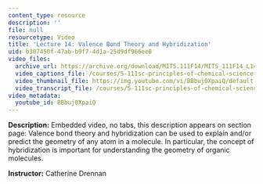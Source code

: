 ```yaml
---
content_type: resource
description: ''
file: null
resourcetype: Video
title: 'Lecture 14: Valence Bond Theory and Hybridization'
uid: b307450f-47ab-b9f7-4d1a-25d9df966ee0
video_files:
  archive_url: https://archive.org/download/MIT5.111F14/MIT5_111F14_L14_300k.mp4
  video_captions_file: /courses/5-111sc-principles-of-chemical-science-fall-2014/eec086f4fd7d52ff955087ce8dbe3de3_BBbuj0XpaiQ.vtt
  video_thumbnail_file: https://img.youtube.com/vi/BBbuj0XpaiQ/default.jpg
  video_transcript_file: /courses/5-111sc-principles-of-chemical-science-fall-2014/9287422b3b110154d379c6dadbd0b8d1_BBbuj0XpaiQ.pdf
video_metadata:
  youtube_id: BBbuj0XpaiQ
---
```


**Description:** Embedded video, no tabs, this description appears on section page: Valence bond theory and hybridization can be used to explain and/or predict the geometry of any atom in a molecule. In particular, the concept of hybridization is important for understanding the geometry of organic molecules.

**Instructor:** Catherine Drennan